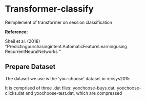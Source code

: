 # Transformer-classify
Reimplement of transformer on session classification

**Reference:**

Sheil et al. (2018) "Predictingpurchasingintent:AutomaticFeatureLearningusing RecurrentNeuralNetworks "

## Prepare Dataset
The dataset we use is the 'you-choose' dataset in recsys2015

It is comprised of three .dat files: yoochoose-buys.dat, yoochoose-clicks.dat and yoochoose-test.dat, which are compressed 
